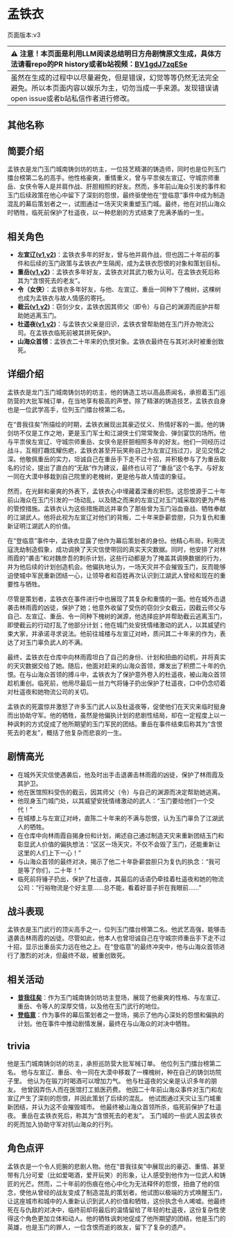 # 孟铁衣
页面版本:v3
 

| :warning: 注意！本页面是利用LLM阅读总结明日方舟剧情原文生成，具体方法请看repo的PR history或者b站视频：[BV1gdJ7zqESe](https://www.bilibili.com/video/BV1gdJ7zqESe/)         |
|:----------------------------|
| 虽然在生成的过程中以尽量避免，但是错误，幻觉等等仍然无法完全避免。所以本页面内容以娱乐为主，切勿当成一手来源。发现错误请open issue或者b站私信作者进行修改。|



## 其他名称

## 简要介绍
孟铁衣是龙门玉门城南铸剑坊的坊主，一位技艺精湛的铸造师，同时也是位列玉门擂台榜第二名的高手。他性格豪爽，重情重义，曾与平祟侯左宣辽、守城宗师重岳、女侠令等人是并肩作战、肝胆相照的好友。然而，多年前山海众引发的事件和玉门后续政策在他心中留下了深刻的怨恨，最终驱使他在“登临意”事件中成为制造混乱的幕后策划者之一，试图通过一场天灾来重塑玉门城。最终，他在对抗山海众时牺牲，临死前保护了杜遥夜，以一种悲剧的方式结束了充满矛盾的一生。
## 相关角色
-   **左宣辽([v1](../chars/extended_char_zuo_xuan_liao.md),[v2](extended_char_zuo_xuan_liao.md))**：孟铁衣多年的好友，曾与他并肩作战，但也因二十年前的事件和后续的玉门政策与孟铁衣产生隔阂，成为孟铁衣怨恨的对象和策划目标。
-   **重岳([v1](../chars/char_2024_chyue.md),[v2](char_2024_chyue.md))**：孟铁衣多年好友，孟铁衣对其武力极为认可。在孟铁衣死后称其为“含恨死去的老友”。
-   **令（女侠）**：孟铁衣多年好友，与他、左宣辽、重岳一同种下了槐树，这棵树也成为孟铁衣与故人情感的寄托。
-   **截云([v1](../chars/char_4078_bdhkgt.md),[v2](char_4078_bdhkgt.md))**：窃剑少女，孟铁衣因其师父（即令）与自己的渊源而庇护并帮助她逃离玉门。
-   **杜遥夜([v1](../chars/extended_char_du_yao_ye.md),[v2](extended_char_du_yao_ye.md))**：与孟铁衣父亲是旧识，孟铁衣曾帮助她在玉门开办物流公司。在孟铁衣临死前被其拼死保护。
-   **山海众首领**：孟铁衣二十年来的仇恨对象。孟铁衣最终在与其对决时被重创致死。
## 详细介绍
孟铁衣是龙门玉门城南铸剑坊的坊主，他的铸造工坊以高品质闻名，承担着玉门巡防营的大批军械订单，在当地享有极高的声誉。除了精湛的铸造技艺，孟铁衣自身也是一位武学高手，位列玉门擂台榜第二名。

在“昔我往矣”所描绘的时期，孟铁衣展现出其豪迈仗义、热情好客的一面。他的铸剑坊不仅是工作之地，更是玉门军士和江湖侠士们常常聚会、弹剑宴饮的场所。他与平祟侯左宣辽、守城宗师重岳、女侠令是肝胆相照多年的好友。他们一同经历过战斗，互相打趣炫耀伤疤，孟铁衣甚至开玩笑称自己为左宣辽挡过刀，足见交情之深。他敬佩重岳的实力，坦诚自己在重岳手下走不过十招，并积极参与了为重岳取名的讨论，提出了直白的“无敌”作为建议，最终也认可了“重岳”这个名字。与好友一同在大漠中移栽到自己院里的老槐树，更是他与故人情谊的象征。

然而，在光鲜和豪爽的外表下，孟铁衣心中埋藏着深重的积怨。这怨恨源于二十年前山海众在玉门引发的一场动乱，以及随之而来的左宣辽对玉门城采取的更为严格的管控措施。孟铁衣认为这些措施疏远并辜负了那些曾为玉门浴血奋战、牺牲奉献的江湖武人。他将此视为左宣辽对他们的背叛，二十年来卧薪尝胆，只为复仇和重新证明江湖武人的价值。

在“登临意”事件中，孟铁衣显露了他作为幕后策划者的身份。他精心布局，利用流寇洗劫制造假象，成功调换了天灾信使带回的真实天灾数据。同时，他安排了对林雨霞的“袭击”和对魏彦吾的刺杀计划，这些行动都是为了掩盖其调换数据的行为，并为他后续的计划创造机会。他偏执地认为，一场天灾并不会摧毁玉门，反而能够迫使城中军民重新团结一心，让领导者和百姓再次认识到江湖武人曾经和现在的重要性与牺牲。

尽管是策划者，孟铁衣在事件进行中也展现了其复杂和重情的一面。他在城外击退袭击林雨霞的凶徒，保护了她；他意外收留了受伤的窃剑少女截云，因截云师父与自己、左宣辽、重岳、令一同种下槐树的渊源，他选择庇护并帮助截云逃离玉门，即使截云的行动打乱了他部分计划；他在城门处安抚情绪激动的武人，以其威望约束大家，并承诺寻求说法。他前往城楼与左宣辽对峙，质问其二十年来的作为，表达了对玉门辜负武人的不满。

最终，孟铁衣在仓库中向林雨霞坦白了自己的身份、计划和扭曲的动机，并将真实的天灾数据交给了她。随后，他面对赶来的山海众首领，爆发出了积攒二十年的仇恨。在与山海众首领的搏斗中，孟铁衣为了保护意外卷入的杜遥夜，被山海众首领趁机重创。临死前，他用尽最后一丝力气将锤子扔出保护了杜遥夜，口中仍念叨着对杜遥夜和她物流公司的关切。

孟铁衣的死震惊并激怒了许多玉门武人以及杜遥夜等，促使他们在天灾来临时挺身而出协助守军。他的牺牲，虽然是他偏执计划的悲剧性结局，却在一定程度上以一种讽刺的方式促成了他所期望的玉门军民的团结。重岳在事件结束后称其为“含恨死去的老友”，概括了他复杂而悲哀的一生。
## 剧情高光
- 在城外天灾信使遇袭后，他及时出手击退袭击林雨霞的凶徒，保护了林雨霞及其护卫。
- 他在医馆照料受伤的截云，因其师父（令）与自己的渊源而决定帮助她逃离。
- 他现身玉门城门处，以其威望安抚情绪激动的武人：“玉门要给他们一个交代！”
- 在城楼上与左宣辽对峙，直陈二十年来的不满与怨恨，认为玉门辜负了江湖武人的牺牲。
- 在仓库中向林雨霞自揭身份和计划，阐述自己通过制造天灾来重新团结玉门和彰显武人价值的偏执想法：“区区一场天灾，不仅不会毁了玉门，还能重新让这里的人们上下一心！”
- 与山海众首领的最终对决，揭示了他二十年卧薪尝胆只为复仇的执念：“我可是等了你们，二十年！”
- 临死前将锤子扔出，保护了杜遥夜，其最后的话语仍牵挂着杜遥夜和她的物流公司：“行裕物流是个好主意......总不能，看着好苗子折在我眼前......”
## 战斗表现
孟铁衣是玉门武行的顶尖高手之一，位列玉门擂台榜第二名。他武艺高强，能够击退袭击林雨霞的凶徒。尽管如此，他本人也曾坦诚自己在守城宗师重岳手下走不过十招，显示出重岳实力远在他之上。在“登临意”的最终冲突中，他与山海众首领进行了激烈的对决，但最终不敌，被重创致死。
## 相关活动
-   **[昔我往矣](../stories/story_chyue_set_1.md)**：作为玉门城南铸剑坊坊主登场，展现了他豪爽的性格、与左宣辽、重岳、令等人的深厚交情，以及他在玉门武行的地位。
-   **[登临意](../stories/act23side.md)**：作为事件的幕后策划者之一登场，揭示了他内心深处的怨恨和偏执的计划。他在事件中推动剧情发展，最终在与山海众的对决中牺牲。
## trivia
他是玉门城南铸剑坊的坊主，承担巡防营大批军械订单。
他位列玉门擂台榜第二名。
他与左宣辽、重岳、令一同在大漠中移栽了一棵槐树，种在自己的铸剑坊院子里。
他认为在锻刀时喝酒可以增加力气。
他与杜遥夜的父亲是认识多年的朋友。
他曾因弄伤人而在医馆打工抵医药费。
他因二十年前山海众事件对玉门和左宣辽产生了深刻的怨恨，并因此策划了后续的混乱。
他试图通过天灾让玉门城重新团结，并认为这不会摧毁城市。
他最终被山海众首领所杀，临死前保护了杜遥夜。
重岳在孟铁衣死后，称其为“含恨死去的老友”。
玉门城的一些武人因孟铁衣的死而加入协助守军对抗山海众的行列。
## 角色点评
孟铁衣是一个令人扼腕的悲剧人物。他在“昔我往矣”中展现出的豪迈、重情、甚至带有几分可爱（比如爱喝酒，爱开玩笑）的形象，让人感受到他作为一位武人和铸匠的光芒。然而，二十年前的伤痕在他心中化为无法释怀的怨恨，扭曲了他的信念，使他从曾经的战友变成了制造混乱的策划者。他试图以极端的方式唤醒玉门，让这座城市和城中的人重新认识到武人的价值和牺牲，这份执念令人唏嘘。他最终死在与仇敌的对决中，临终前却将最后的温情留给了年轻的杜遥夜，这份复杂性使得这个角色更加立体和动人。他的牺牲讽刺地促成了他所期望的团结，他是玉门的英雄，也是玉门的罪人，一位含恨而逝的故友，留下了复杂的遗产。